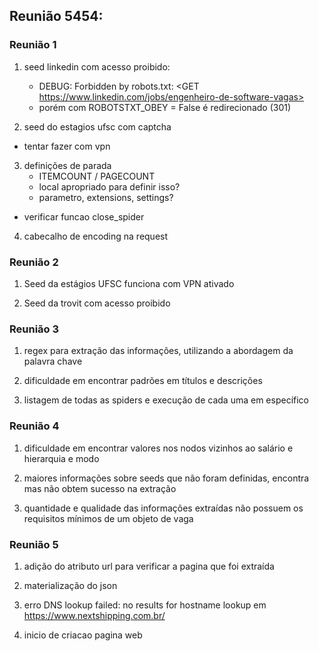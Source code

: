 ## Reunião 5454:

### Reunião 1

1. seed linkedin com acesso proibido:
    - DEBUG: Forbidden by robots.txt: <GET https://www.linkedin.com/jobs/engenheiro-de-software-vagas>
    - porém com ROBOTSTXT_OBEY = False é redirecionado (301)

2. seed do estagios ufsc com captcha 
- tentar fazer com vpn

3. definições de parada
    - ITEMCOUNT / PAGECOUNT
    - local apropriado para definir isso?
    - parametro, extensions, settings?
- verificar funcao close_spider

4. cabecalho de encoding na request

### Reunião 2

1. Seed da estágios UFSC funciona com VPN ativado

2. Seed da trovit com acesso proibido

### Reunião 3

1. regex para extração das informações, utilizando a abordagem da palavra chave

2. dificuldade em encontrar padrões em títulos e descrições

3. listagem de todas as spiders e execução de cada uma em específico

### Reunião 4

1. dificuldade em encontrar valores nos nodos vizinhos ao salário e hierarquia e modo

2. maiores informações sobre seeds que não foram definidas, encontra mas não obtem sucesso na extração

3. quantidade e qualidade das informações extraídas não possuem os requisitos mínimos de um objeto de vaga

### Reunião 5

1. adição do atributo url para verificar a pagina que foi extraída

2. materialização do json

3. erro DNS lookup failed: no results for hostname lookup em https://www.nextshipping.com.br/

4. inicio de criacao pagina web
